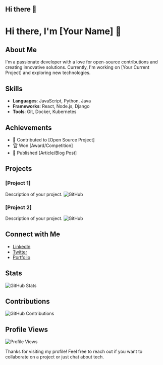 ## Hi there 👋

# Hi there, I'm [Your Name] 👋

## About Me
I'm a passionate developer with a love for open-source contributions and creating innovative solutions. Currently, I'm working on [Your Current Project] and exploring new technologies.

## Skills
- **Languages**: JavaScript, Python, Java
- **Frameworks**: React, Node.js, Django
- **Tools**: Git, Docker, Kubernetes

## Achievements
- 🌟 Contributed to [Open Source Project]
- 🏆 Won [Award/Competition]
- 📜 Published [Article/Blog Post]

## Projects
### [Project 1]
Description of your project. ![GitHub](https://img.shields.io/badge/GitHub-000000?style=for-the-badge&logo=GitHub&logoColor=white)

### [Project 2]
Description of your project. ![GitHub](https://img.shields.io/badge/GitHub-000000?style=for-the-badge&logo=GitHub&logoColor=white)

## Connect with Me
- [LinkedIn](https://www.linkedin.com/in/yourprofile)
- [Twitter](https://twitter.com/yourprofile)
- [Portfolio](https://yourportfolio.com)

## Stats
![GitHub Stats](https://github-readme-stats.vercel.app/api?username=yourusername&show_icons=true&theme=radical)

## Contributions
![GitHub Contributions](https://github-readme-streak-stats.herokuapp.com/?user=yourusername&theme=radical)

## Profile Views
![Profile Views](https://komarev.com/ghpvc/?username=yourusername&color=blue)

Thanks for visiting my profile! Feel free to reach out if you want to collaborate on a project or just chat about tech.
